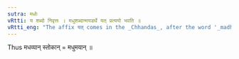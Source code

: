 ```yaml
---
sutra: मधोः
vRtti: य शब्दो निवृत्तः । मधुशब्दान्मयडर्थे यत् प्रत्ययो भवति ॥
vRtti_eng: "The affix यत् comes in the _Chhandas_, after the word '_madhu_', with the force of the affix _mayat_."
---
```

Thus मधव्यान् स्तोकान् = मधुमयान् ॥
